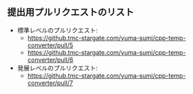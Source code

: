 ## 提出用プルリクエストのリスト

- 標準レベルのプルリクエスト: 
  - https://github.tmc-stargate.com/yuma-sumi/cpp-temp-converter/pull/5
  - https://github.tmc-stargate.com/yuma-sumi/cpp-temp-converter/pull/6
- 発展レベルのプルリクエスト: 
  - https://github.tmc-stargate.com/yuma-sumi/cpp-temp-converter/pull/7
